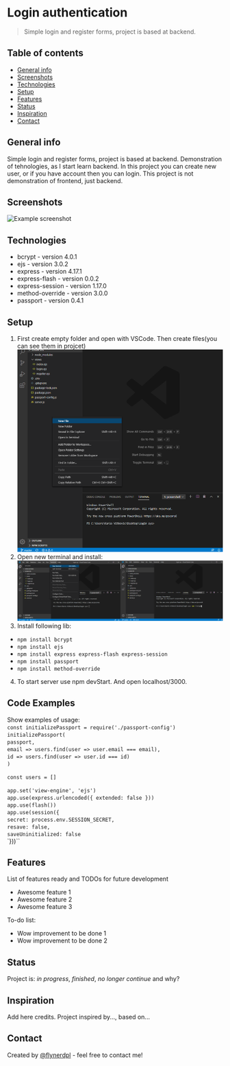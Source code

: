 # Login authentication
> Simple login and register forms, project is based at backend.

## Table of contents
* [General info](#general-info)
* [Screenshots](#screenshots)
* [Technologies](#technologies)
* [Setup](#setup)
* [Features](#features)
* [Status](#status)
* [Inspiration](#inspiration)
* [Contact](#contact)

## General info
Simple login and register forms, project is based at backend. Demonstration of tehnologies, as I start learn backend. In this project you can create new user, or if you have account then you can login. This project is not demonstration of frontend, just backend.

## Screenshots
![Example screenshot](./img/screenshot.png)

## Technologies
* bcrypt - version 4.0.1
* ejs - version 3.0.2
* express - version 4.17.1
* express-flash - version 0.0.2
* express-session - version 1.17.0
* method-override - version 3.0.0
* passport - version 0.4.1


## Setup
1. First create empty folder and open with VSCode. Then create files(you can see them in projcet) <br>
![](https://github.com/MarkoVitkovic/node.js-login_authentication/blob/master/code.png)<br>
2. Open new terminal and install: <br>
![](https://github.com/MarkoVitkovic/node.js-login_authentication/blob/master/term.png)<br>
3. Install following lib:<br>
  * `npm install bcrypt`
  * `npm install ejs`
  * `npm install express express-flash express-session`
  * `npm install passport`
  * `npm install method-override`
4. To start server use npm devStart. And open localhost/3000.<br>

## Code Examples
Show examples of usage:<br>
`const initializePassport = require('./passport-config')`<br>
  `initializePassport(`<br>
    `passport,`<br>
    `email => users.find(user => user.email === email),`<br>
    `id => users.find(user => user.id === id)`<br>
  `)`<br>
  
  `const users = []`<br>
  
  `app.set('view-engine', 'ejs')`<br>
  `app.use(express.urlencoded({ extended: false }))`<br>
  `app.use(flash())`<br>
  `app.use(session({`<br>
    `secret: process.env.SESSION_SECRET,`<br>
    `resave: false,`<br>
    `saveUninitialized: false`<br>
  `}))``<br>

## Features
List of features ready and TODOs for future development
* Awesome feature 1
* Awesome feature 2
* Awesome feature 3

To-do list:
* Wow improvement to be done 1
* Wow improvement to be done 2

## Status
Project is: _in progress_, _finished_, _no longer continue_ and why?

## Inspiration
Add here credits. Project inspired by..., based on...

## Contact
Created by [@flynerdpl](https://www.flynerd.pl/) - feel free to contact me!
